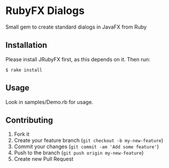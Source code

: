 # RubyFX Dialogs

Small gem to create standard dialogs in JavaFX from Ruby

## Installation

Please install JRubyFX first, as this depends on it. Then run:

    $ rake install

## Usage

Look in samples/Demo.rb for usage.

## Contributing

1. Fork it
2. Create your feature branch (`git checkout -b my-new-feature`)
3. Commit your changes (`git commit -am 'Add some feature'`)
4. Push to the branch (`git push origin my-new-feature`)
5. Create new Pull Request
